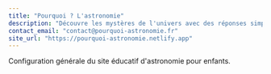 ```yaml
---
title: "Pourquoi ? L'astronomie"
description: "Découvre les mystères de l'univers avec des réponses simples aux questions d'astronomie pour enfants"
contact_email: "contact@pourquoi-astronomie.fr"
site_url: "https://pourquoi-astronomie.netlify.app"
---
```


Configuration générale du site éducatif d'astronomie pour enfants.
